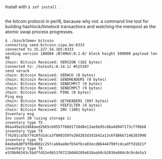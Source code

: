 ##
Install with `$ zef install .`

##

the bitcoin protocol in perl6, because why not. a command line tool for building hashlock/timelock transactions and watching the mempool as the atomic swap process progresses.

```
$ ./bin/blkmev bitcoin
connecting seed.bitcoin.sipa.be:8333
connected to 35.227.54.185:8333
sending version 100004 /BlkMeV:0.1.0/ block height 500000 payload len 99
chain: Bitcoin Received: VERSION (102 bytes)
Connected to: /Satoshi:0.14.1/ #515387
send verack
chain: Bitcoin Received: VERACK (0 bytes)
chain: Bitcoin Received: SENDHEADERS (0 bytes)
chain: Bitcoin Received: SENDCMPCT (9 bytes)
chain: Bitcoin Received: SENDCMPCT (9 bytes)
chain: Bitcoin Received: PING (8 bytes)
Ping msg
chain: Bitcoin Received: GETHEADERS (997 bytes)
chain: Bitcoin Received: FEEFILTER (8 bytes)
chain: Bitcoin Received: INV (1081 bytes)
Inventory msg
Inv count 30 (using storage 1)
inventory type TX 06aa49a2e2468aed2b65cb0557f88d1710d8e13ae9e95c88a4d94f173cf70bb8
inventory type TX f76261ca5b77410fd1dca3f808350fe28d283d3d1b41a13c6fd86b7146283998
inventory type TX 84ebe6d0f9f0bd802c25fcab8ae0efb54fbce03ecd86444799fcdcadffd1821f
inventory type TX e539b96343c5bdffd52e9b51f6721b0d4289a810aab9cb2036e884c0c9cde5a3
```